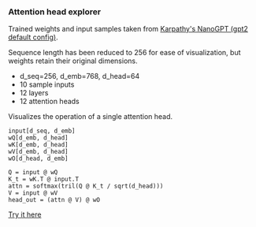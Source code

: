 ### Attention head explorer

Trained weights and input samples taken from [Karpathy's NanoGPT (gpt2 default config)](https://github.com/karpathy/nanoGPT).

Sequence length has been reduced to 256 for ease of visualization, but weights retain their original dimensions.

* d_seq=256, d_emb=768, d_head=64
* 10 sample inputs
* 12 layers
* 12 attention heads

Visualizes the operation of a single attention head. 

```
input[d_seq, d_emb]
wQ[d_emb, d_head]
wK[d_emb, d_head]
wV[d_emb, d_head]
wO[d_head, d_emb]

Q = input @ wQ
K_t = wK.T @ input.T
attn = softmax(tril(Q @ K_t / sqrt(d_head)))
V = input @ wV
head_out = (attn @ V) @ wO
```

[Try it here](https://bhosmer.github.io/mm/examples/attngpt/index.html)
